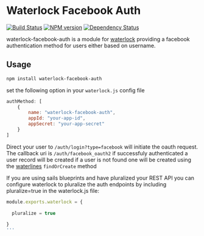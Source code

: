 # Waterlock Facebook Auth

[![Build Status](http://img.shields.io/travis/davidrivera/waterlock-facebook-auth.svg?style=flat)](https://travis-ci.org/davidrivera/waterlock-facebook-auth) [![NPM version](http://img.shields.io/npm/v/waterlock-facebook-auth.svg?style=flat)](http://badge.fury.io/js/waterlock-facebook-auth) [![Dependency Status](http://img.shields.io/gemnasium/davidrivera/waterlock-facebook-auth.svg?style=flat)](https://gemnasium.com/davidrivera/waterlock-facebook-auth)

waterlock-facebook-auth is a module for [waterlock](http://waterlock.ninja/)
providing a facebook authentication method for users either based on username.

## Usage

```bash
npm install waterlock-facebook-auth
```

set the following option in your `waterlock.js` config file

```js
authMethod: [
	{
		name: "waterlock-facebook-auth",
		appId: "your-app-id",
		appSecret: "your-app-secret"
	}
]
```

Direct your user to `/auth/login?type=facebook` will initiate the oauth request. The callback uri is `/auth/facebook_oauth2` if successfuly authenticated a user record will be created if a user is not found one will be created using the [waterlines](https://github.com/balderdashy/waterline) `findOrCreate` method

If you are using sails blueprints and have pluralized your REST API you can configure waterlock to pluralize the auth endpoints by including pluralize=true in the waterlock.js file:

```js
module.exports.waterlock = {
  
  pluralize = true
  
}
'''



